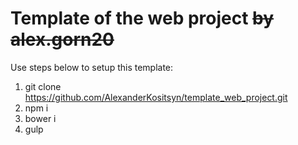 
Template of the web project ~~by alex.gorn20~~
=========================================


Use steps below to setup this template:

1. git clone https://github.com/AlexanderKositsyn/template_web_project.git
2. npm i
3. bower i
4. gulp

